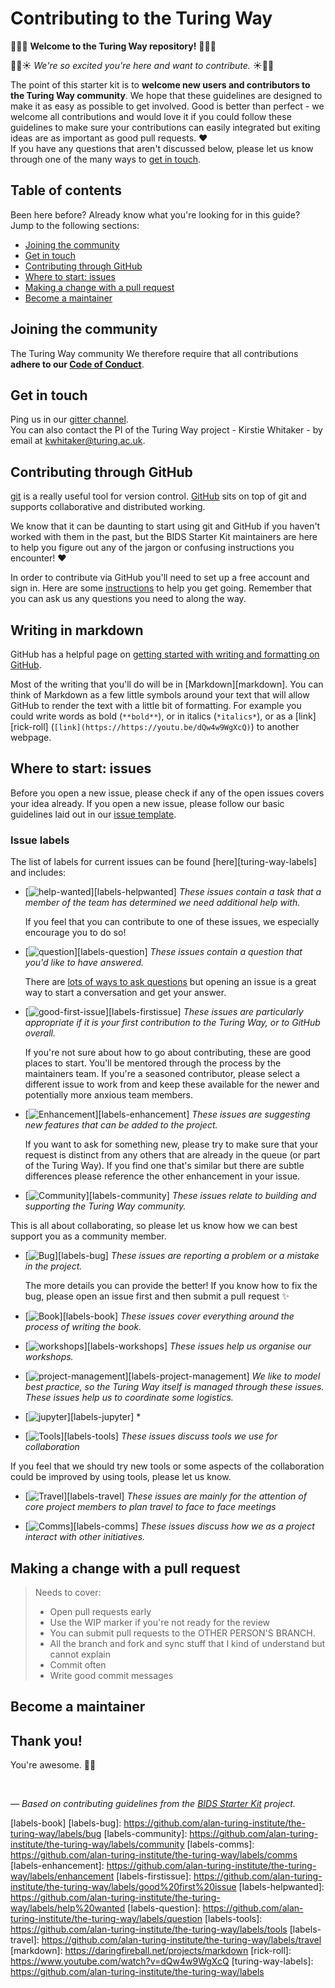 # Contributing to the Turing Way

:tada::balloon::cake: **Welcome to the Turing Way repository!** :cake::balloon::tada:

:dizzy::hatched_chick::sunny: *We're so excited you're here and want to contribute.* :sunny::hatched_chick::dizzy:

The point of this starter kit is to **welcome new users and contributors to the Turing Way community**. We hope that these guidelines are designed to make it as easy as possible to get involved. Good is better than perfect - we welcome all contributions and would love it if you could follow these guidelines to make sure your contributions can easily integrated but exiting ideas are as important as good pull requests. :heart: 
<br>
If you have any questions that aren't discussed below, please let us know through one of the many ways to [get in touch](#get-in-touch).

## Table of contents

Been here before? Already know what you're looking for in this guide? Jump to the following sections:

* [Joining the community](#joining-the-community)
* [Get in touch](#get-in-touch)
* [Contributing through GitHub](#contributing-through-github)
* [Where to start: issues](#where-to-start-issues)
* [Making a change with a pull request](#making-a-change-with-a-pull-request)
* [Become a maintainer](#become-a-maintainer)

## Joining the community

The Turing Way community We therefore require that all contributions **adhere to our [Code of Conduct](CODE_OF_CONDUCT.md)**.

## Get in touch

Ping us in our [gitter channel](https://gitter.im/WhitakerLab/the-turing-way).\
You can also contact the PI of the Turing Way project - Kirstie Whitaker - by email at kwhitaker@turing.ac.uk. 

## Contributing through GitHub

[git][git] is a really useful tool for version control. [GitHub][github] sits on top of git and supports collaborative and distributed working.

We know that it can be daunting to start using git and GitHub if you haven't worked with them in the past, but the BIDS Starter Kit maintainers are here to help you figure out any of the jargon or confusing instructions you encounter! :heart:

In order to contribute via GitHub you'll need to set up a free account and sign in. Here are some [instructions](https://help.github.com/articles/signing-up-for-a-new-github-account/) to help you get going. Remember that you can ask us any questions you need to along the way.

## Writing in markdown

GitHub has a helpful page on [getting started with writing and formatting on GitHub](https://help.github.com/articles/getting-started-with-writing-and-formatting-on-github).

Most of the writing that you'll do will be in [Markdown][markdown]. You can think of Markdown as a few little symbols around your text that will allow GitHub to render the text with a little bit of formatting. For example you could write words as bold (`**bold**`), or in italics (`*italics*`), or as a [link][rick-roll] (`[link](https://https://youtu.be/dQw4w9WgXcQ)`) to another webpage.

## Where to start: issues 

Before you open a new issue, please check if any of the open issues covers your idea already. If you open a new issue, please follow our basic guidelines laid out in our [issue template][issue-template].

### Issue labels

The list of labels for current issues can be found [here][turing-way-labels] and includes:

* [![help-wanted](https://img.shields.io/badge/-help%20wanted-159818.svg)][labels-helpwanted] *These issues contain a task that a member of the team has determined we need additional help with.*

    If you feel that you can contribute to one of these issues, we especially encourage you to do so!

* [![question](https://img.shields.io/badge/-question-cc317c.svg)][labels-question] *These issues contain a question that you'd like to have answered.*

    There are [lots of ways to ask questions](#get-in-touch) but opening an issue is a great way to start a conversation and get your answer. 

* [![good-first-issue](https://img.shields.io/badge/-good%20first%20issue-1b3487.svg)][labels-firstissue] *These issues are particularly appropriate if it is your first contribution to the Turing Way, or to GitHub overall.*

    If you're not sure about how to go about contributing, these are good places to start. You'll be mentored through the process by the maintainers team. If you're a seasoned contributor, please select a different issue to work from and keep these available for the newer and potentially more anxious team members.

* [![Enhancement](https://img.shields.io/badge/-enhancement-84b6eb.svg)][labels-enhancement] *These issues are suggesting new features that can be added to the project.*

    If you want to ask for something new, please try to make sure that your request is distinct from any others that are already in the queue (or part of the Turing Way). If you find one that's similar but there are subtle differences please reference the other enhancement in your issue.

* [![Community](https://img.shields.io/badge/-community-8605c1.svg)][labels-community] *These issues relate to building and supporting the Turing Way community.*

 This is all about collaborating, so please let us know how we can best support you as a community member.
 
* [![Bug](https://img.shields.io/badge/-bug-d73a4a.svg)][labels-bug] *These issues are reporting a problem or a mistake in the project.*

    The more details you can provide the better! If you know how to fix the bug, please open an issue first and then submit a pull request :sparkles:

* [![Book](https://img.shields.io/badge/-book-c5bcff.svg)][labels-book] *These issues cover everything around the process of writing the book.*

* [![workshops](https://img.shields.io/badge/-workshops-c1663c.svg)][labels-workshops] *These issues help us organise our workshops.*

* [![project-management](https://img.shields.io/badge/-project-management-bfd86c.svg)][labels-project-management] *We like to model best practice, so the Turing Way itself is managed through these issues. These issues help us to coordinate some logistics.*

* [![jupyter](https://img.shields.io/badge/-jupyter-F37726.svg)][labels-jupyter] *


* [![Tools](https://img.shields.io/badge/-tools-a3e07d.svg)][labels-tools] *These issues discuss tools we use for collaboration*

If you feel that we should try new tools or some aspects of the collaboration could be improved by using tools, please let us know.

* [![Travel](https://img.shields.io/badge/-travel-0f42fc.svg)][labels-travel] *These issues are mainly for the attention of core project members to plan travel to face to face meetings*

* [![Comms](https://img.shields.io/badge/-comms-15c4b2.svg)][labels-comms] *These issues discuss how we as a project interact with other initiatives.*

    
    
## Making a change with a pull request
> Needs to cover:
> - Open pull requests early
> - Use the WIP marker if you're not ready for the review 
> - You can submit pull requests to the OTHER PERSON'S BRANCH.
> - All the branch and fork and sync stuff that I kind of understand but cannot explain
> - Commit often
> - Write good commit messages

## Become a maintainer

## Thank you!

You're awesome. :wave::smiley:

<br>

*&mdash; Based on contributing guidelines from the [BIDS Starter Kit][bids-starter-kit] project.*

[bids-starter-kit]: https://github.com/bids-standard/bids-starter-kit/blob/master/CONTRIBUTING.md
[git]: https://git-scm.com
[github]: https://github.com
[issue-template]: https://github.com/alan-turing-institute/the-turing-way/blob/master/ISSUE_TEMPLATE.md
[labels-link]: https://github.com/alan-turing-institute/the-turing-way/labels
[labels-book]
[labels-bug]: https://github.com/alan-turing-institute/the-turing-way/labels/bug
[labels-community]: https://github.com/alan-turing-institute/the-turing-way/labels/community
[labels-comms]: https://github.com/alan-turing-institute/the-turing-way/labels/comms
[labels-enhancement]: https://github.com/alan-turing-institute/the-turing-way/labels/enhancement
[labels-firstissue]: https://github.com/alan-turing-institute/the-turing-way/labels/good%20first%20issue
[labels-helpwanted]: https://github.com/alan-turing-institute/the-turing-way/labels/help%20wanted
[labels-question]: https://github.com/alan-turing-institute/the-turing-way/labels/question
[labels-tools]: https://github.com/alan-turing-institute/the-turing-way/labels/tools
[labels-travel]: https://github.com/alan-turing-institute/the-turing-way/labels/travel
[markdown]: https://daringfireball.net/projects/markdown
[rick-roll]: https://www.youtube.com/watch?v=dQw4w9WgXcQ
[turing-way-labels]: https://github.com/alan-turing-institute/the-turing-way/labels
